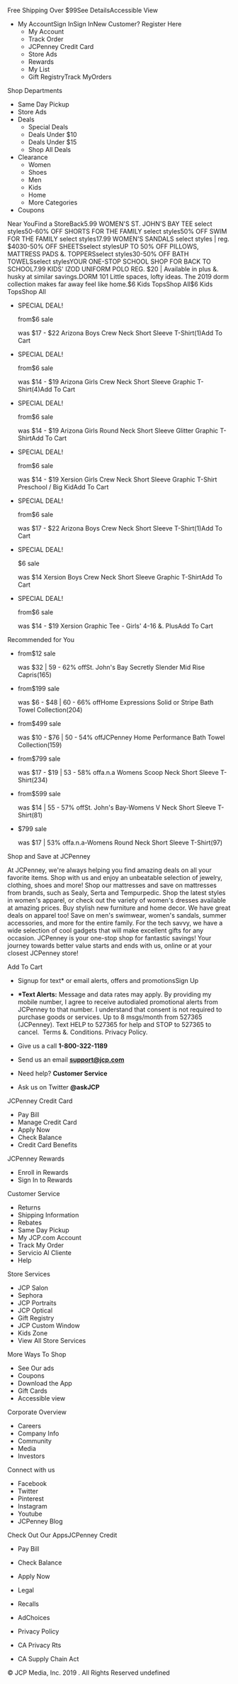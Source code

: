 Free Shipping Over $99See DetailsAccessible View

*   My AccountSign InSign InNew Customer? Register Here
    *   My Account
    *   Track Order
    *   JCPenney Credit Card
    *   Store Ads
    *   Rewards
    *   My List
    *   Gift RegistryTrack MyOrders

Shop Departments

*   Same Day Pickup
*   Store Ads
*   Deals
    *   Special Deals
    *   Deals Under $10
    *   Deals Under $15
    *   Shop All Deals
*   Clearance
    *   Women
    *   Shoes
    *   Men
    *   Kids
    *   Home
    *   More Categories
*   Coupons

Near YouFind a StoreBack5.99 WOMEN'S ST. JOHN'S BAY TEE select styles50-60% OFF SHORTS FOR THE FAMILY select styles50% OFF SWIM FOR THE FAMILY select styles17.99 WOMEN'S SANDALS select styles | reg. $4030-50% OFF SHEETSselect stylesUP TO 50% OFF PILLOWS, MATTRESS PADS &. TOPPERSselect styles30-50% OFF BATH TOWELSselect stylesYOUR ONE-STOP SCHOOL SHOP FOR BACK TO SCHOOL7.99 KIDS' IZOD UNIFORM POLO REG. $20 | Available in plus &. husky at similar savings.DORM 101 Little spaces, lofty ideas. The 2019 dorm collection makes far away feel like home.$6 Kids TopsShop All$6 Kids TopsShop All

*   SPECIAL DEAL!
    
    from$6 sale
    
    was $17 - $22 Arizona Boys Crew Neck Short Sleeve T-Shirt(1)Add To Cart
*   SPECIAL DEAL!
    
    from$6 sale
    
    was $14 - $19 Arizona Girls Crew Neck Short Sleeve Graphic T-Shirt(4)Add To Cart
*   SPECIAL DEAL!
    
    from$6 sale
    
    was $14 - $19 Arizona Girls Round Neck Short Sleeve Glitter Graphic T-ShirtAdd To Cart
*   SPECIAL DEAL!
    
    from$6 sale
    
    was $14 - $19 Xersion Girls Crew Neck Short Sleeve Graphic T-Shirt Preschool / Big KidAdd To Cart
*   SPECIAL DEAL!
    
    from$6 sale
    
    was $17 - $22 Arizona Boys Crew Neck Short Sleeve T-Shirt(1)Add To Cart
*   SPECIAL DEAL!
    
    $6 sale
    
    was $14 Xersion Boys Crew Neck Short Sleeve Graphic T-ShirtAdd To Cart
*   SPECIAL DEAL!
    
    from$6 sale
    
    was $14 - $19 Xersion Graphic Tee - Girls' 4-16 &. PlusAdd To Cart

Recommended for You

*   from$12 sale
    
    was $32 | 59 - 62% offSt. John's Bay Secretly Slender Mid Rise Capris(165)
*   from$199 sale
    
    was $6 - $48 | 60 - 66% offHome Expressions Solid or Stripe Bath Towel Collection(204)
*   from$499 sale
    
    was $10 - $76 | 50 - 54% offJCPenney Home Performance Bath Towel Collection(159)
*   from$799 sale
    
    was $17 - $19 | 53 - 58% offa.n.a Womens Scoop Neck Short Sleeve T-Shirt(234)
*   from$599 sale
    
    was $14 | 55 - 57% offSt. John's Bay-Womens V Neck Short Sleeve T-Shirt(81)
*   $799 sale
    
    was $17 | 53% offa.n.a-Womens Round Neck Short Sleeve T-Shirt(97)

Shop and Save at JCPenney

At JCPenney, we're always helping you find amazing deals on all your favorite items. Shop with us and enjoy an unbeatable selection of jewelry, clothing, shoes and more! Shop our mattresses and save on mattresses from brands, such as Sealy, Serta and Tempurpedic. Shop the latest styles in women's apparel, or check out the variety of women's dresses available at amazing prices. Buy stylish new furniture and home decor. We have great deals on apparel too! Save on men's swimwear, women's sandals, summer accessories, and more for the entire family. For the tech savvy, we have a wide selection of cool gadgets that will make excellent gifts for any occasion. JCPenney is your one-stop shop for fantastic savings! Your journey towards better value starts and ends with us, online or at your closest JCPenney store!

Add To Cart

*   Signup for text\* or email alerts, offers and promotionsSign Up
*   **\*Text Alerts:** Message and data rates may apply. By providing my mobile number, I agree to receive autodialed promotional alerts from JCPenney to that number. I understand that consent is not required to purchase goods or services. Up to 8 msgs/month from 527365 (JCPenney). Text HELP to 527365 for help and STOP to 527365 to cancel.  Terms &. Conditions. Privacy Policy.

*   Give us a call **1-800-322-1189**
*   Send us an email **support@jcp.com**
*   Need help? **Customer Service**
*   Ask us on Twitter **@askJCP**

JCPenney Credit Card

*   Pay Bill
*   Manage Credit Card
*   Apply Now
*   Check Balance
*   Credit Card Benefits

JCPenney Rewards

*   Enroll in Rewards
*   Sign In to Rewards

Customer Service

*   Returns
*   Shipping Information
*   Rebates
*   Same Day Pickup
*   My JCP.com Account
*   Track My Order
*   Servicio Al Cliente
*   Help

Store Services

*   JCP Salon
*   Sephora
*   JCP Portraits
*   JCP Optical
*   Gift Registry
*   JCP Custom Window
*   Kids Zone
*   View All Store Services

More Ways To Shop

*   See Our ads
*   Coupons
*   Download the App
*   Gift Cards
*   Accessible view

Corporate Overview

*   Careers
*   Company Info
*   Community
*   Media
*   Investors

Connect with us

*   Facebook
*   Twitter
*   Pinterest
*   Instagram
*   Youtube
*   JCPenney Blog

Check Out Our AppsJCPenney Credit

*   Pay Bill
*   Check Balance
*   Apply Now

*   Legal
*   Recalls
*   AdChoices

*   Privacy Policy
*   CA Privacy Rts
*   CA Supply Chain Act

© JCP Media, Inc. 2019 . All Rights Reserved undefined
